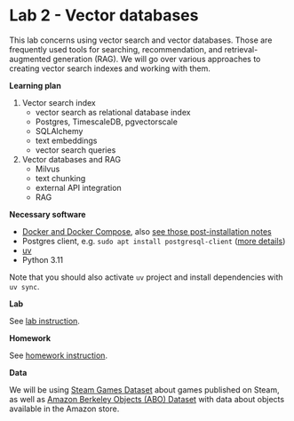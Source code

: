 # Lab 2 - Vector databases

This lab concerns using vector search and vector databases. Those are frequently
used tools for searching, recommendation, and retrieval-augmented generation (RAG).
We will go over various approaches to creating vector search indexes and working
with them.

**Learning plan**
1. Vector search index
   - vector search as relational database index
   - Postgres, TimescaleDB, pgvectorscale
   - SQLAlchemy
   - text embeddings
   - vector search queries
2. Vector databases and RAG
   - Milvus
   - text chunking
   - external API integration
   - RAG

**Necessary software**
- [Docker and Docker Compose](https://docs.docker.com/engine/install/), 
  also [see those post-installation notes](https://docs.docker.com/engine/install/linux-postinstall/)
- Postgres client, e.g. `sudo apt install postgresql-client`
  ([more details](https://askubuntu.com/questions/1040765/how-to-install-psql-without-postgres))
- [uv](https://docs.astral.sh/uv/getting-started/installation/)
- Python 3.11

Note that you should also activate `uv` project and install dependencies with `uv sync`.

**Lab**

See [lab instruction](LAB_INSTRUCTION.md).

**Homework**

See [homework instruction](HOMEWORK.md).

**Data**

We will be using [Steam Games Dataset](https://huggingface.co/datasets/FronkonGames/steam-games-dataset)
about games published on Steam, as well as
[Amazon Berkeley Objects (ABO) Dataset](https://amazon-berkeley-objects.s3.amazonaws.com/index.html)
with data about objects available in the Amazon store.
